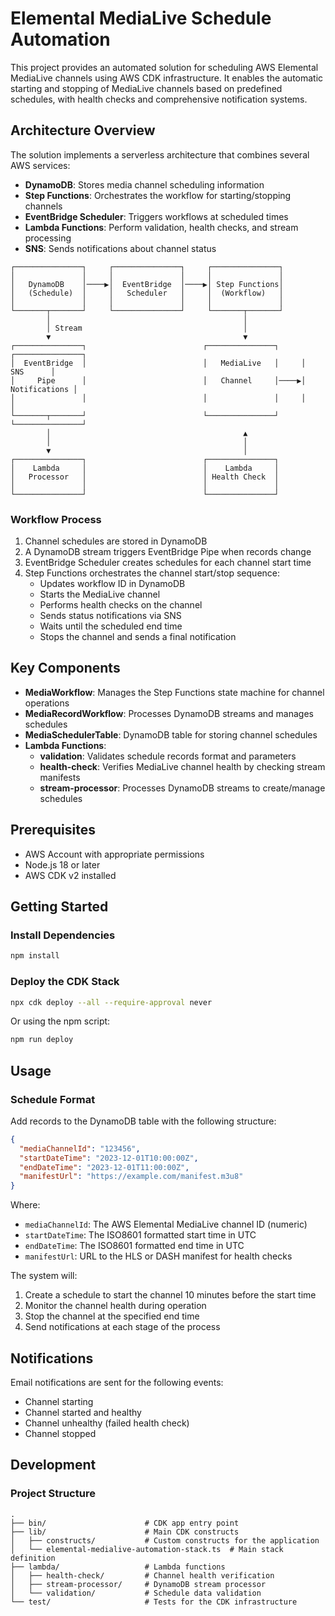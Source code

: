 # Elemental MediaLive Schedule Automation

This project provides an automated solution for scheduling AWS Elemental MediaLive channels using AWS CDK infrastructure. It enables the automatic starting and stopping of MediaLive channels based on predefined schedules, with health checks and comprehensive notification systems.

## Architecture Overview

The solution implements a serverless architecture that combines several AWS services:

- **DynamoDB**: Stores media channel scheduling information
- **Step Functions**: Orchestrates the workflow for starting/stopping channels
- **EventBridge Scheduler**: Triggers workflows at scheduled times
- **Lambda Functions**: Perform validation, health checks, and stream processing
- **SNS**: Sends notifications about channel status

```
┌───────────────┐     ┌───────────────┐     ┌───────────────┐
│               │     │               │     │               │
│   DynamoDB    │────▶│  EventBridge  │────▶│ Step Functions│
│   (Schedule)  │     │   Scheduler   │     │  (Workflow)   │
│               │     │               │     │               │
└───────┬───────┘     └───────────────┘     └───────┬───────┘
        │                                           │
        │ Stream                                    │
        ▼                                           ▼
┌───────────────┐                          ┌───────────────┐     ┌───────────────┐
│  EventBridge  │                          │   MediaLive   │     │      SNS      │
│     Pipe      │                          │   Channel     │────▶│ Notifications │
│               │                          │               │     │               │
└───────┬───────┘                          └───────────────┘     └───────────────┘
        │                                           ▲
        │                                           │
        ▼                                           │
┌───────────────┐                          ┌───────────────┐
│    Lambda     │                          │    Lambda     │
│   Processor   │                          │ Health Check  │
│               │                          │               │
└───────────────┘                          └───────────────┘
```

### Workflow Process

1. Channel schedules are stored in DynamoDB
2. A DynamoDB stream triggers EventBridge Pipe when records change
3. EventBridge Scheduler creates schedules for each channel start time
4. Step Functions orchestrates the channel start/stop sequence:
   - Updates workflow ID in DynamoDB
   - Starts the MediaLive channel
   - Performs health checks on the channel
   - Sends status notifications via SNS
   - Waits until the scheduled end time
   - Stops the channel and sends a final notification

## Key Components

- **MediaWorkflow**: Manages the Step Functions state machine for channel operations
- **MediaRecordWorkflow**: Processes DynamoDB streams and manages schedules
- **MediaSchedulerTable**: DynamoDB table for storing channel schedules
- **Lambda Functions**:
  - **validation**: Validates schedule records format and parameters
  - **health-check**: Verifies MediaLive channel health by checking stream manifests
  - **stream-processor**: Processes DynamoDB streams to create/manage schedules

## Prerequisites

- AWS Account with appropriate permissions
- Node.js 18 or later
- AWS CDK v2 installed

## Getting Started

### Install Dependencies

```bash
npm install
```

### Deploy the CDK Stack

```bash
npx cdk deploy --all --require-approval never
```

Or using the npm script:

```bash
npm run deploy
```

## Usage

### Schedule Format

Add records to the DynamoDB table with the following structure:

```json
{
  "mediaChannelId": "123456",
  "startDateTime": "2023-12-01T10:00:00Z",
  "endDateTime": "2023-12-01T11:00:00Z",
  "manifestUrl": "https://example.com/manifest.m3u8"
}
```

Where:

- `mediaChannelId`: The AWS Elemental MediaLive channel ID (numeric)
- `startDateTime`: The ISO8601 formatted start time in UTC
- `endDateTime`: The ISO8601 formatted end time in UTC
- `manifestUrl`: URL to the HLS or DASH manifest for health checks

The system will:

1. Create a schedule to start the channel 10 minutes before the start time
2. Monitor the channel health during operation
3. Stop the channel at the specified end time
4. Send notifications at each stage of the process

## Notifications

Email notifications are sent for the following events:

- Channel starting
- Channel started and healthy
- Channel unhealthy (failed health check)
- Channel stopped

## Development

### Project Structure

```
.
├── bin/                      # CDK app entry point
├── lib/                      # Main CDK constructs
│   ├── constructs/           # Custom constructs for the application
│   └── elemental-medialive-automation-stack.ts  # Main stack definition
├── lambda/                   # Lambda functions
│   ├── health-check/         # Channel health verification
│   ├── stream-processor/     # DynamoDB stream processor
│   └── validation/           # Schedule data validation
└── test/                     # Tests for the CDK infrastructure
```

